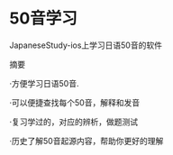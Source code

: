 # 50音学习

JapaneseStudy-ios上学习日语50音的软件

摘要

·方便学习日语50音.

·可以便捷查找每个50音，解释和发音

·复习学过的，对应的辨析，做题测试

·历史了解50音起源内容，帮助你更好的理解

